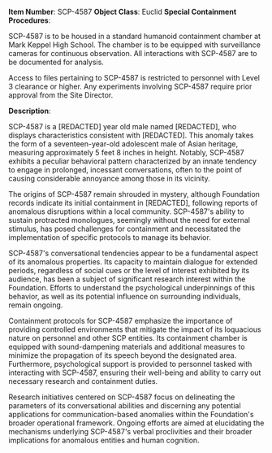**Item Number**: SCP-4587
**Object Class**: Euclid
**Special Containment Procedures**:

SCP-4587 is to be housed in a standard humanoid containment chamber at Mark Keppel High School. The chamber is to be equipped with surveillance cameras for continuous observation. All interactions with SCP-4587 are to be documented for analysis.

Access to files pertaining to SCP-4587 is restricted to personnel with Level 3 clearance or higher. Any experiments involving SCP-4587 require prior approval from the Site Director.

**Description**:

SCP-4587 is a [REDACTED] year old male named [REDACTED], who displays characteristics consistent with [REDACTED]. This anomaly takes the form of a seventeen-year-old adolescent male of Asian heritage, measuring approximately 5 feet 8 inches in height. Notably, SCP-4587 exhibits a peculiar behavioral pattern characterized by an innate tendency to engage in prolonged, incessant conversations, often to the point of causing considerable annoyance among those in its vicinity.

The origins of SCP-4587 remain shrouded in mystery, although Foundation records indicate its initial containment in [REDACTED], following reports of anomalous disruptions within a local community. SCP-4587's ability to sustain protracted monologues, seemingly without the need for external stimulus, has posed challenges for containment and necessitated the implementation of specific protocols to manage its behavior.

SCP-4587's conversational tendencies appear to be a fundamental aspect of its anomalous properties. Its capacity to maintain dialogue for extended periods, regardless of social cues or the level of interest exhibited by its audience, has been a subject of significant research interest within the Foundation. Efforts to understand the psychological underpinnings of this behavior, as well as its potential influence on surrounding individuals, remain ongoing.

Containment protocols for SCP-4587 emphasize the importance of providing controlled environments that mitigate the impact of its loquacious nature on personnel and other SCP entities. Its containment chamber is equipped with sound-dampening materials and additional measures to minimize the propagation of its speech beyond the designated area. Furthermore, psychological support is provided to personnel tasked with interacting with SCP-4587, ensuring their well-being and ability to carry out necessary research and containment duties.

Research initiatives centered on SCP-4587 focus on delineating the parameters of its conversational abilities and discerning any potential applications for communication-based anomalies within the Foundation's broader operational framework. Ongoing efforts are aimed at elucidating the mechanisms underlying SCP-4587's verbal proclivities and their broader implications for anomalous entities and human cognition.

